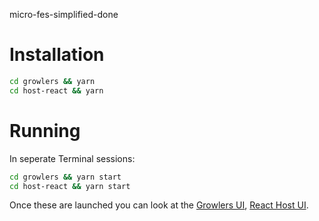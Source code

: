 micro-fes-simplified-done

# Installation

```sh
cd growlers && yarn
cd host-react && yarn
```

# Running

In seperate Terminal sessions:

```sh
cd growlers && yarn start
cd host-react && yarn start
```

Once these are launched you can look at the [Growlers UI](http://localhost:8080/), [React Host UI](http://localhost:8081/).